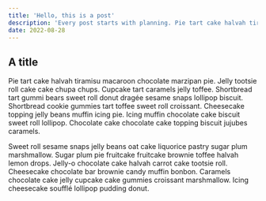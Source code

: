 ```yaml
---
title: 'Hello, this is a post'
description: 'Every post starts with planning. Pie tart cake halvah tiramisu macaroon chocolate marzipan pie. Jelly tootsie roll cake cake chupa chups. Shortbread tart gummi bears sweet roll!'
date: 2022-08-28
---
```


## A title

Pie tart cake halvah tiramisu macaroon chocolate marzipan pie. Jelly tootsie roll cake cake chupa chups. Cupcake tart caramels jelly toffee. Shortbread tart gummi bears sweet roll donut dragée sesame snaps lollipop biscuit. Shortbread cookie gummies tart toffee sweet roll croissant. Cheesecake topping jelly beans muffin icing pie. Icing muffin chocolate cake biscuit sweet roll lollipop. Chocolate cake chocolate cake topping biscuit jujubes caramels.

Sweet roll sesame snaps jelly beans oat cake liquorice pastry sugar plum marshmallow. Sugar plum pie fruitcake fruitcake brownie toffee halvah lemon drops. Jelly-o chocolate cake halvah carrot cake tootsie roll. Cheesecake chocolate bar brownie candy muffin bonbon. Caramels chocolate cake jelly cupcake cake gummies croissant marshmallow. Icing cheesecake soufflé lollipop pudding donut.
